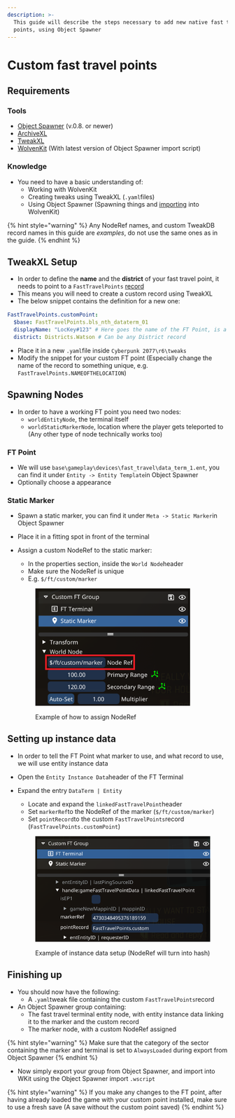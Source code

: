 ```yaml
---
description: >-
  This guide will describe the steps necessary to add new native fast travel
  points, using Object Spawner
---
```


# Custom fast travel points

## Requirements

### Tools

* [Object Spawner](https://github.com/justarandomguyintheinternet/CP77_entSpawner/releases) (v.0.8. or newer)
* [ArchiveXL](https://github.com/psiberx/cp2077-archive-xl)
* [TweakXL](https://github.com/psiberx/cp2077-tweak-xl)
* [WolvenKit](https://github.com/WolvenKit/WolvenKit) (With latest version of Object Spawner import script)

### Knowledge

* You need to have a basic understanding of:
  * Working with WolvenKit
  * Creating tweaks using TweakXL (`.yaml`files)
  * Using Object Spawner (Spawning things and [importing](https://github.com/justarandomguyintheinternet/CP77_entSpawner?tab=readme-ov-file#converting-to-standalone-axl-mod) into WolvenKit)

{% hint style="warning" %}
Any NodeRef names, and custom TweakDB record names in this guide are _examples_, do not use the same ones as in the guide.
{% endhint %}

## TweakXL Setup

* In order to define the **name** and the **district** of your fast travel point, it needs to point to a `FastTravelPoints` [record](https://nativedb.red4ext.com/c/2391411111493531)
* This means you will need to create a custom record using TweakXL
* The below snippet contains the definition for a new one:

```yaml
FastTravelPoints.customPoint:
  $base: FastTravelPoints.bls_nth_dataterm_01
  displayName: "LocKey#123" # Here goes the name of the FT Point, is a LocKey
  district: Districts.Watson # Can be any District record
```

* Place it in a new `.yaml`file inside `Cyberpunk 2077\r6\tweaks`
* Modify the snippet for your custom FT point (Especially change the name of the record to something unique, e.g. `FastTravelPoints.NAMEOFTHELOCATION`)

## Spawning Nodes

* In order to have a working FT point you need two nodes:
  * `worldEntityNode`, the terminal itself
  * `worldStaticMarkerNode`, location where the player gets teleported to (Any other type of node technically works too)

### FT Point

* We will use `base\gameplay\devices\fast_travel\data_term_1.ent`, you can find it under `Entity -> Entity Template`in Object Spawner
* Optionally choose a appearance

### Static Marker

* Spawn a static marker, you can find it under `Meta -> Static Marker`in Object Spawner
* Place it in a fitting spot in front of the terminal
*   Assign a custom NodeRef to the static marker:

    * In the properties section, inside the `World Node`header
    * Make sure the NodeRef is unique
    * E.g. `$/ft/custom/marker`

    <figure><img src="../../.gitbook/assets/image (553).png" alt="" width="354"><figcaption><p>Example of how to assign NodeRef</p></figcaption></figure>

## Setting up instance data

* In order to tell the FT Point what marker to use, and what record to use, we will use entity instance data
* Open the `Entity Instance Data`header of the FT Terminal
*   Expand the entry `DataTerm | Entity`

    * Locate and expand the `linkedFastTravelPoint`header
    * Set `markerRef`to the NodeRef of the marker (`$/ft/custom/marker`)
    * Set `pointRecord`to the custom `FastTravelPoints`record (`FastTravelPoints.customPoint`)

    <figure><img src="../../.gitbook/assets/image (554).png" alt="" width="471"><figcaption><p>Example of instance data setup (NodeRef will turn into hash)</p></figcaption></figure>

## Finishing up

* You should now have the following:
  * A `.yaml`tweak file containing the custom `FastTravelPoints`record
* An Object Spawner group containing:
  * The fast travel terminal entity node, with entity instance data linking it to the marker and the custom record
  * The marker node, with a custom NodeRef assigned

{% hint style="warning" %}
Make sure that the category of the sector containing the marker and terminal is set to `AlwaysLoaded` during export from Object Spawner
{% endhint %}

* Now simply export your group from Object Spawner, and import into WKit using the Object Spawner import `.wscript`

{% hint style="warning" %}
If you make any changes to the FT point, after having already loaded the game with your custom point installed, make sure to use a fresh save (A save without the custom point saved)
{% endhint %}
